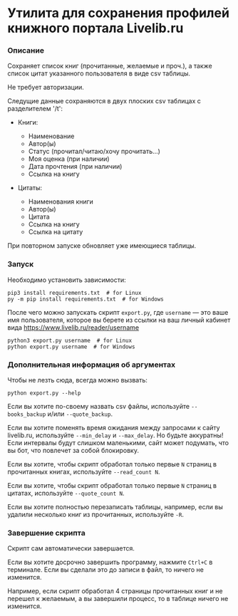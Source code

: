 # Утилита для сохранения профилей книжного портала Livelib.ru

### Описание

Сохраняет список книг (прочитанные, желаемые и проч.), а также список цитат указанного пользователя в виде csv таблицы.

Не требует авторизации.

Следущие данные сохраняются в двух плоских csv таблицах с разделителем '/t':
- Книги:
    - Наименование
    - Автор(ы)
    - Статус (прочитал/читаю/хочу прочитать...)
    - Моя оценка (при наличии)
    - Дата прочтения (при наличии)
    - Ссылка на книгу
    
- Цитаты:
    - Наименования книги
    - Автор(ы)
    - Цитата
    - Ссылка на книгу
    - Ссылка на цитату

При повторном запуске обновляет уже имеющиеся таблицы.

### Запуск

Необходимо установить зависимости:
```
pip3 install requirements.txt  # for Linux
py -m pip install requirements.txt  # for Windows
```

После чего можно запускать скрипт `export.py`, где `username` — это ваше имя пользователя, которое вы берете из ссылки на ваш личный кабинет вида https://www.livelib.ru/reader/username
```
python3 export.py username  # for Linux
python export.py username  # for Windows
```

### Дополнительная информация об аргументах

Чтобы не лезть сюда, всегда можно вызвать:
```
python export.py --help
```

Если вы хотите по-своему назвать csv файлы, используйте `--books_backup` и/или `--quote_backup`.

Если вы хотите поменять время ожидания между запросами к сайту livelib.ru, используйте `--min_delay` и `--max_delay`.
Но будьте аккуратны! Если интервалы будут слишком маленькими, сайт может подумать, что вы бот, что повлечет за собой блокировку.

Если вы хотите, чтобы скрипт обработал только первые `N` страниц в прочитанных книгах, используйте `--read_count N`.

Если вы хотите, чтобы скрипт обработал только первые `N` страниц в цитатах, используйте `--quote_count N`.

Если вы хотите полностью перезаписать таблицы, например, если вы удалили несколько книг из прочитанных, используйте `-R`.

### Завершение скрипта

Скрипт сам автоматически завершается.

Если вы хотите досрочно завершить программу, нажмите `Ctrl+C` в терминале. 
Если вы сделали это до записи в файл, то ничего не изменится.

Например, если скрипт обработал 4 страницы прочитанных книг и не перешел к желаемым, а вы завершили процесс, то в таблице ничего не изменится.
